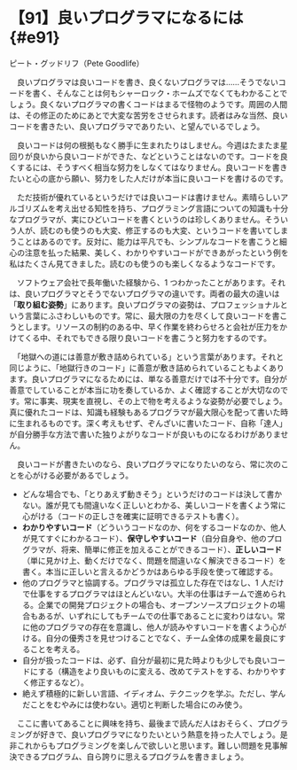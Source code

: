# 【91】良いプログラマになるには{#e91}

<div class="author">ピート・グッドリフ（Pete Goodlife）</div>

　良いプログラマは良いコードを書き、良くないプログラマは……そうでないコードを書く、そんなことは何もシャーロック・ホームズでなくてもわかることでしょう。良くないプログラマの書くコードはまるで怪物のようです。周囲の人間は、その修正のためにあとで大変な苦労をさせられます。読者はみな当然、良いコードを書きたい、良いプログラマでありたい、と望んでいるでしょう。

　良いコードは何の根拠もなく勝手に生まれたりはしません。今週はたまたま星回りが良いから良いコードができた、などということはないのです。コードを良くするには、そうすべく相当な努力をしなくてはなりません。良いコードを書きたいと心の底から願い、努力をした人だけが本当に良いコードを書けるのです。

　ただ技術が優れているというだけでは良いコードは書けません。素晴らしいアルゴリズムを考え出せる知性を持ち、プログラミング言語についての知識も十分なプログラマが、実にひどいコードを書くというのは珍しくありません。そういう人が、読むのも使うのも大変、修正するのも大変、というコードを書いてしまうことはあるのです。反対に、能力は平凡でも、シンプルなコードを書こうと細心の注意を払った結果、美しく、わかりやすいコードができあがったという例を私はたくさん見てきました。読むのも使うのも楽しくなるようなコードです。

　ソフトウェア会社で長年働いた経験から、1 つわかったことがあります。それは、良いプログラマとそうでないプログラマの違いです。両者の最大の違いは「**取り組む姿勢**」にあります。良いプログラマの姿勢は、プロフェッショナルという言葉にふさわしいものです。常に、最大限の力を尽くして良いコードを書こうとします。リソースの制約のある中、早く作業を終わらせろと会社が圧力をかけてくる中、それでもできる限り良いコードを書こうと努力をするのです。

　「地獄への道には善意が敷き詰められている」という言葉があります。それと同じように、「地獄行きのコード」に善意が敷き詰められていることもよくあります。良いプログラマになるためには、単なる善意だけでは不十分です。自分が善意でしていることが本当に功を奏しているか、よく確認することが大切なのです。常に事実、現実を直視し、その上で物を考えるような姿勢が必要でしょう。真に優れたコードは、知識も経験もあるプログラマが最大限心を配って書いた時に生まれるものです。深く考えもせず、ぞんざいに書いたコード、自称「達人」が自分勝手な方法で書いた独りよがりなコードが良いものになるわけがありません。

　良いコードが書きたいのなら、良いプログラマになりたいのなら、常に次のことを心がける必要があるでしょう。

* どんな場合でも、「とりあえず動きそう」というだけのコードは決して書かない。誰が見ても間違いなく正しいとわかる、美しいコードを書くよう常に心がける（コードの正しさを確実に証明できるテストも書く）。
* **わかりやすいコード**（どういうコードなのか、何をするコードなのか、他人が見てすぐにわかるコード）、**保守しやすいコード**（自分自身や、他のプログラマが、将来、簡単に修正を加えることができるコード）、**正しいコード**（単に見かけ上、動くだけでなく、問題を間違いなく解決できるコード）を書く。本当に正しいと言えるかどうかはあらゆる手段を使って確認する。
* 他のプログラマと協調する。プログラマは孤立した存在ではなし、1 人だけで仕事をするプログラマはほとんどいない。大半の仕事はチームで進められる。企業での開発プロジェクトの場合も、オープンソースプロジェクトの場合もあるが、いずれにしてもチームでの仕事であることに変わりはない。常に他のプログラマの存在を意識し、他人が読みやすいコードを書くよう心がける。自分の優秀さを見せつけることでなく、チーム全体の成果を最良にすることを考える。
* 自分が扱ったコードは、必ず、自分が最初に見た時よりも少しでも良いコードにする（構造をより良いものに変える、改めてテストをする、わかりやすく修正するなど）。
* 絶えず積極的に新しい言語、イディオム、テクニックを学ぶ。ただし、学んだことをむやみには使わない。適切と判断した場合にのみ使う。

　ここに書いてあることに興味を持ち、最後まで読んだ人はおそらく、プログラミングが好きで、良いプログラマになりたいという熱意を持った人でしょう。是非これからもプログラミングを楽しんで欲しいと思います。難しい問題を見事解決できるプログラム、自ら誇りに思えるプログラムを書きましょう。
